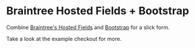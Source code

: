 Braintree Hosted Fields + Bootstrap
===================================

Combine [Braintree's Hosted Fields](https://www.braintreepayments.com/features/hosted-fields) and [Bootstrap](https://getbootstrap.com/) for a slick form.

Take a look at the example checkout for more.
